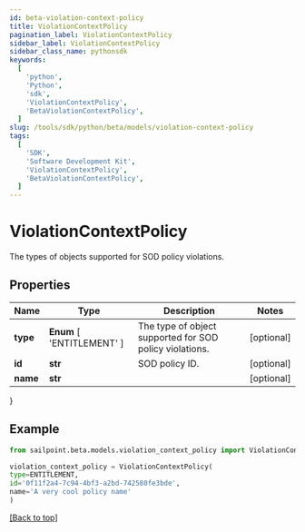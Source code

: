 ```yaml
---
id: beta-violation-context-policy
title: ViolationContextPolicy
pagination_label: ViolationContextPolicy
sidebar_label: ViolationContextPolicy
sidebar_class_name: pythonsdk
keywords:
  [
    'python',
    'Python',
    'sdk',
    'ViolationContextPolicy',
    'BetaViolationContextPolicy',
  ]
slug: /tools/sdk/python/beta/models/violation-context-policy
tags:
  [
    'SDK',
    'Software Development Kit',
    'ViolationContextPolicy',
    'BetaViolationContextPolicy',
  ]
---
```


# ViolationContextPolicy

The types of objects supported for SOD policy violations.

## Properties

| Name | Type | Description | Notes |
| --- | --- | --- | --- |
| **type** | **Enum** [ 'ENTITLEMENT' ] | The type of object supported for SOD policy violations. | [optional] |
| **id** | **str** | SOD policy ID. | [optional] |
| **name** | **str** |  | [optional] |

}

## Example

```python
from sailpoint.beta.models.violation_context_policy import ViolationContextPolicy

violation_context_policy = ViolationContextPolicy(
type=ENTITLEMENT,
id='0f11f2a4-7c94-4bf3-a2bd-742580fe3bde',
name='A very cool policy name'
)

```

[[Back to top]](#)
